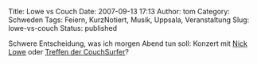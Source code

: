 Title: Lowe vs Couch
Date: 2007-09-13 17:13
Author: tom
Category: Schweden
Tags: Feiern, KurzNotiert, Musik, Uppsala, Veranstaltung
Slug: lowe-vs-couch
Status: published

Schwere Entscheidung, was ich morgen Abend tun soll: Konzert mit [Nick
Lowe](http://www1.ticnet.se/PriceTable?l=SE&EVNT=STH17525UKK09141) oder
[Treffen der
CouchSurfer](http://www.couchsurfing.com/meetings.html?mid=3608)?


